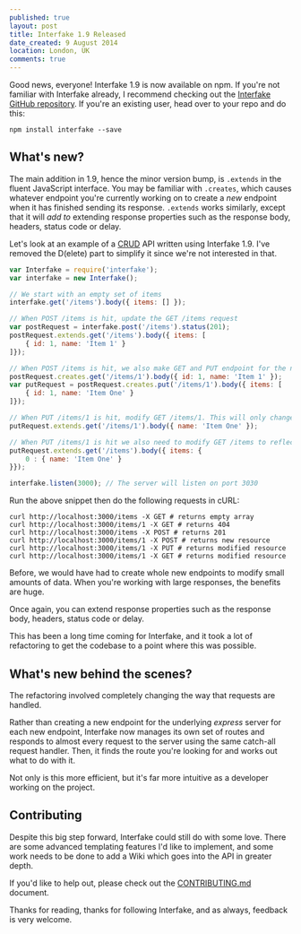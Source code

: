 ```yaml
---
published: true
layout: post
title: Interfake 1.9 Released
date_created: 9 August 2014
location: London, UK
comments: true
---
```


Good news, everyone! Interfake 1.9 is now available on npm. If you're not familiar with Interfake already, I recommend checking out the [Interfake GitHub repository](https://github.com/basicallydan/interfake). If you're an existing user, head over to your repo and do this:

```
npm install interfake --save
```

## What's new?

The main addition in 1.9, hence the minor version bump, is `.extends` in the fluent JavaScript interface. You may be familiar with `.creates`, which causes whatever endpoint you're currently working on to create a *new* endpoint when it has finished sending its response. `.extends` works similarly, except that it will *add to* extending response properties such as the response body, headers, status code or delay.

Let's look at an example of a [CRUD](https://en.wikipedia.org/CRUD) API written using Interfake 1.9. I've removed the D(elete) part to simplify it since we're not interested in that.

```js
var Interfake = require('interfake');
var interfake = new Interfake();

// We start with an empty set of items
interfake.get('/items').body({ items: [] });

// When POST /items is hit, update the GET /items request
var postRequest = interfake.post('/items').status(201);
postRequest.extends.get('/items').body({ items: [
	{ id: 1, name: 'Item 1' }
]});

// When POST /items is hit, we also make GET and PUT endpoint for the new resource. We need to work with the latter.
postRequest.creates.get('/items/1').body({ id: 1, name: 'Item 1' });
var putRequest = postRequest.creates.put('/items/1').body({ items: [
	{ id: 1, name: 'Item One' }
]});

// When PUT /items/1 is hit, modify GET /items/1. This will only change the keys we specify in the body.
putRequest.extends.get('/items/1').body({ name: 'Item One' });

// When PUT /items/1 is hit we also need to modify GET /items to reflect the changes. We can target specific array items using numeric indices
putRequest.extends.get('/items').body({ items: {
	0 : { name: 'Item One' }
}});

interfake.listen(3000); // The server will listen on port 3030
```

Run the above snippet then do the following requests in cURL:

```
curl http://localhost:3000/items -X GET # returns empty array
curl http://localhost:3000/items/1 -X GET # returns 404
curl http://localhost:3000/items -X POST # returns 201
curl http://localhost:3000/items/1 -X POST # returns new resource
curl http://localhost:3000/items/1 -X PUT # returns modified resource
curl http://localhost:3000/items/1 -X GET # returns modified resource
```

Before, we would have had to create whole new endpoints to modify small amounts of data. When you're working with large responses, the benefits are huge.

Once again, you can extend response properties such as the response body, headers, status code or delay.

This has been a long time coming for Interfake, and it took a lot of refactoring to get the codebase to a point where this was possible.

## What's new behind the scenes?

The refactoring involved completely changing the way that requests are handled.

Rather than creating a new endpoint for the underlying *express* server for each new endpoint, Interfake now manages its own set of routes and responds to almost every request to the server using the same catch-all request handler. Then, it finds the route you're looking for and works out what to do with it.

Not only is this more efficient, but it's far more intuitive as a developer working on the project.

## Contributing

Despite this big step forward, Interfake could still do with some love. There are some advanced templating features I'd like to implement, and some work needs to be done to add a Wiki which goes into the API in greater depth.

If you'd like to help out, please check out the [CONTRIBUTING.md](https://github.com/basicallydan/interfake/blob/master/CONTRIBUTING.md) document.

Thanks for reading, thanks for following Interfake, and as always, feedback is very welcome.